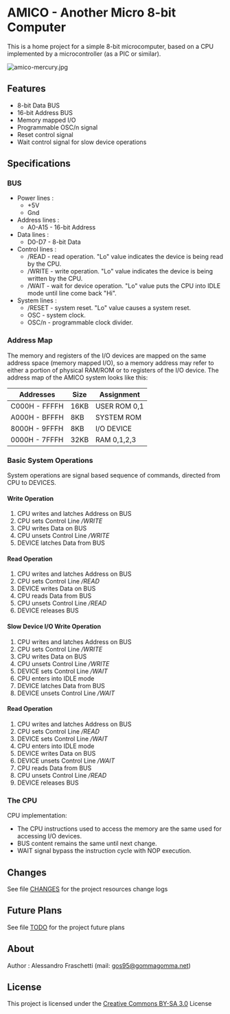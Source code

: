 # AMICO - Another Micro 8-bit Computer
This is a home project for a simple 8-bit microcomputer, based on a CPU implemented by a microcontroller (as a PIC or similar).

![amico-mercury.jpg](images/amico-mercury.jpg)



## Features
- 8-bit Data BUS
- 16-bit Address BUS
- Memory mapped I/O
- Programmable OSC/n signal
- Reset control signal
- Wait control signal for slow device operations


## Specifications

### BUS

* Power lines :
	* +5V
	* Gnd
* Address lines :
	* A0-A15 - 16-bit Address
* Data lines :
	* D0-D7 - 8-bit Data
* Control lines :
    * /READ - read operation. "Lo" value indicates the device is being read by the CPU.
	* /WRITE - write operation. "Lo" value indicates the device is being written by the CPU.
    * /WAIT - wait for device operation. "Lo" value puts the CPU into IDLE mode until line come back "Hi".
* System lines :
    * /RESET - system reset. "Lo" value causes a system reset.
    * OSC - system clock. 
    * OSC/n - programmable clock divider.


### Address Map
The memory and registers of the I/O devices are mapped on the same address space (memory mapped I/O), 
so a memory address may refer to either a portion of physical RAM/ROM or to registers of the I/O device.
The address map of the AMICO system looks like this:

| Addresses     | Size | Assignment   |
|---------------|------|--------------|
| C000H - FFFFH | 16KB | USER ROM 0,1 |
| A000H - BFFFH |  8KB | SYSTEM ROM   |
| 8000H - 9FFFH |  8KB | I/O DEVICE   |
| 0000H - 7FFFH | 32KB | RAM 0,1,2,3  |


### Basic System Operations
System operations are signal based sequence of commands, directed from CPU to DEVICES.


#### Write Operation
1. CPU writes and latches Address on BUS
2. CPU sets Control Line */WRITE*
3. CPU writes Data on BUS
4. CPU unsets Control Line */WRITE*
5. DEVICE latches Data from BUS

#### Read Operation
1. CPU writes and latches Address on BUS
2. CPU sets Control Line */READ*
3. DEVICE writes Data on BUS
4. CPU reads Data from BUS
5. CPU unsets Control Line */READ*
6. DEVICE releases BUS

#### Slow Device I/O Write Operation
1. CPU writes and latches Address on BUS
2. CPU sets Control Line */WRITE*
3. CPU writes Data on BUS
4. CPU unsets Control Line */WRITE*
5. DEVICE sets Control Line */WAIT*
6. CPU enters into IDLE mode
7. DEVICE latches Data from BUS
8. DEVICE unsets Control Line */WAIT*

#### Read Operation
1. CPU writes and latches Address on BUS
2. CPU sets Control Line */READ*
3. DEVICE sets Control Line */WAIT*
4. CPU enters into IDLE mode
5. DEVICE writes Data on BUS
6. DEVICE unsets Control Line */WAIT*
7. CPU reads Data from BUS
8. CPU unsets Control Line */READ*
9. DEVICE releases BUS


### The CPU
CPU implementation:
- The CPU instructions used to access the memory are the same used for accessing I/O devices.
- BUS content remains the same until next change.
- WAIT signal bypass the instruction cycle with NOP execution.



## Changes
See file [CHANGES](CHANGES.md) for the project resources change logs



## Future Plans
See file [TODO](TODO.md) for the project future plans



## About
Author : Alessandro Fraschetti (mail: [gos95@gommagomma.net](mailto:gos95@gommagomma.net))



## License
This project is licensed under the [Creative Commons BY-SA 3.0](http://creativecommons.org/licenses/by-sa/3.0/) License